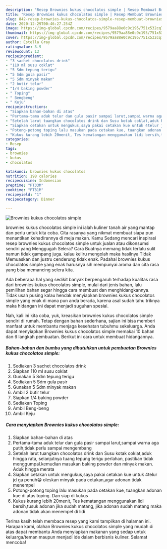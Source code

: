 ```yaml
---
description: "Resep Brownies kukus chocolatos simple | Resep Membuat Brownies kukus chocolatos simple Yang Bikin Ngiler"
title: "Resep Brownies kukus chocolatos simple | Resep Membuat Brownies kukus chocolatos simple Yang Bikin Ngiler"
slug: 842-resep-brownies-kukus-chocolatos-simple-resep-membuat-brownies-kukus-chocolatos-simple-yang-bikin-ngiler
date: 2020-12-29T00:46:27.254Z
image: https://img-global.cpcdn.com/recipes/9579aa88e0c9c195/751x532cq70/brownies-kukus-chocolatos-simple-foto-resep-utama.jpg
thumbnail: https://img-global.cpcdn.com/recipes/9579aa88e0c9c195/751x532cq70/brownies-kukus-chocolatos-simple-foto-resep-utama.jpg
cover: https://img-global.cpcdn.com/recipes/9579aa88e0c9c195/751x532cq70/brownies-kukus-chocolatos-simple-foto-resep-utama.jpg
author: Estella Gray
ratingvalue: 3.9
reviewcount: 13
recipeingredient:
- "3 sachet chocolatos drink"
- "110 ml susu coklat"
- "5 Sdm tepung terigu"
- "5 Sdm gula pasir"
- "5 Sdm minyak makan"
- "2 butir telur"
- "1/4 baking powder"
- " Toping"
- " Bengbeng"
- " Keju"
recipeinstructions:
- "Siapkan bahan-bahan di atas"
- "Pertama-tama aduk telur dan gula pasir sampai larut,sampai warna aga putih,tidak perlu sampai mengembang"
- "Setelah larut tuangkan chocolatos drink dan Susu kotak coklat,aduk hingga rata, selanjutnya tuang tepung terigu perlahan, pastikan tidak menggumpal.kemudian masukan baking powder dan minyak makan. Aduk hingga merata"
- "Siapkan cetakan untuk mengukus,saya pakai cetakan kue untuk 4telur jd ga penuh😁 oleskan minyak pada cetakan,agar adonan tidak menempel"
- "Potong-potong toping lalu masukan pada cetakan kue, tuangkan adonan kue di atas toping. Dan siap di kukus"
- "Kukus kurang lebih 20menit, Tes kematangan menggunakan lidi bersih,tusuk adonan jika sudah matang, jika adonan sudah matang maka adonan tidak akan menempel di lidi"
categories:
- Resep
tags:
- brownies
- kukus
- chocolatos

katakunci: brownies kukus chocolatos 
nutrition: 198 calories
recipecuisine: Indonesian
preptime: "PT33M"
cooktime: "PT31M"
recipeyield: "1"
recipecategory: Dinner

---
```



![Brownies kukus chocolatos simple](https://img-global.cpcdn.com/recipes/9579aa88e0c9c195/751x532cq70/brownies-kukus-chocolatos-simple-foto-resep-utama.jpg)


brownies kukus chocolatos simple ini ialah kuliner tanah air yang mantap dan perlu untuk kita coba. Cita rasanya yang nikmat membuat siapa pun menantikan kehadirannya di meja makan.
Kamu Sedang mencari inspirasi resep brownies kukus chocolatos simple untuk jualan atau dikonsumsi sendiri yang Menggugah Selera? Cara Buatnya memang tidak terlalu sulit namun tidak gampang juga. kalau keliru mengolah maka hasilnya Tidak Memuaskan dan justru cenderung tidak enak. Padahal brownies kukus chocolatos simple yang enak harusnya sih mempunyai aroma dan cita rasa yang bisa memancing selera kita.



Ada beberapa hal yang sedikit banyak berpengaruh terhadap kualitas rasa dari brownies kukus chocolatos simple, mulai dari jenis bahan, lalu pemilihan bahan segar hingga cara membuat dan menghidangkannya. Tidak usah pusing kalau hendak menyiapkan brownies kukus chocolatos simple yang enak di mana pun anda berada, karena asal sudah tahu triknya maka hidangan ini dapat menjadi suguhan spesial.


Nah, kali ini kita coba, yuk, kreasikan brownies kukus chocolatos simple sendiri di rumah. Tetap dengan bahan sederhana, sajian ini bisa memberi manfaat untuk membantu menjaga kesehatan tubuhmu sekeluarga. Anda dapat menyiapkan Brownies kukus chocolatos simple memakai 10 bahan dan 6 langkah pembuatan. Berikut ini cara untuk membuat hidangannya.

<!--inarticleads1-->

##### Bahan-bahan dan bumbu yang dibutuhkan untuk pembuatan Brownies kukus chocolatos simple:

1. Sediakan 3 sachet chocolatos drink
1. Siapkan 110 ml susu coklat
1. Gunakan 5 Sdm tepung terigu
1. Sediakan 5 Sdm gula pasir
1. Gunakan 5 Sdm minyak makan
1. Ambil 2 butir telur
1. Siapkan 1/4 baking powder
1. Sediakan  Toping
1. Ambil  Beng-beng
1. Ambil  Keju




<!--inarticleads2-->

##### Cara menyiapkan Brownies kukus chocolatos simple:

1. Siapkan bahan-bahan di atas
1. Pertama-tama aduk telur dan gula pasir sampai larut,sampai warna aga putih,tidak perlu sampai mengembang
1. Setelah larut tuangkan chocolatos drink dan Susu kotak coklat,aduk hingga rata, selanjutnya tuang tepung terigu perlahan, pastikan tidak menggumpal.kemudian masukan baking powder dan minyak makan. Aduk hingga merata
1. Siapkan cetakan untuk mengukus,saya pakai cetakan kue untuk 4telur jd ga penuh😁 oleskan minyak pada cetakan,agar adonan tidak menempel
1. Potong-potong toping lalu masukan pada cetakan kue, tuangkan adonan kue di atas toping. Dan siap di kukus
1. Kukus kurang lebih 20menit, Tes kematangan menggunakan lidi bersih,tusuk adonan jika sudah matang, jika adonan sudah matang maka adonan tidak akan menempel di lidi




Terima kasih telah membaca resep yang kami tampilkan di halaman ini. Harapan kami, olahan Brownies kukus chocolatos simple yang mudah di atas dapat membantu Anda menyiapkan makanan yang sedap untuk keluarga/teman maupun menjadi ide dalam berbisnis kuliner. Selamat mencoba!
